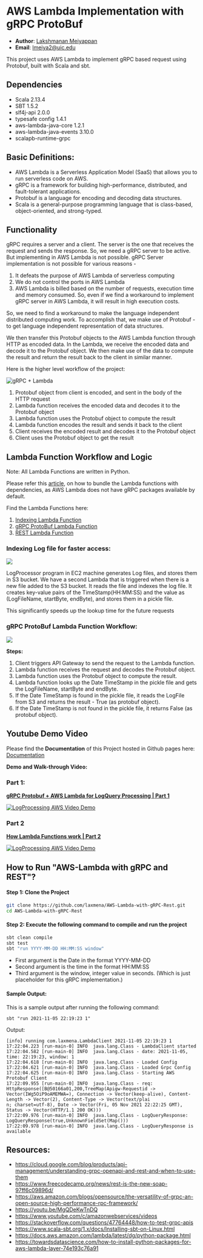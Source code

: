 # AWS Lambda Implementation with gRPC ProtoBuf

- __Author__: [Lakshmanan Meiyappan](https://laxmena.com)
- __Email__: [lmeiya2@uic.edu](mailto:lmeiya2@uic.edu)

This project uses AWS Lambda to implement gRPC based request using Protobuf, built with Scala and sbt.

## Dependencies

- Scala 2.13.4
- SBT 1.5.2
- slf4j-api 2.0.0
- typesafe config 1.4.1
- aws-lambda-java-core 1.2.1
- aws-lambda-java-events 3.10.0
- scalapb-runtime-grpc

## Basic Definitions:
- AWS Lambda is a Serverless Application Model (SaaS) that allows you to run serverless code on AWS.
- gRPC is a framework for building high-performance, distributed, and fault-tolerant applications.
- Protobuf is a language for encoding and decoding data structures.
- Scala is a general-purpose programming language that is class-based, object-oriented, and strong-typed.

## Functionality

gRPC requires a server and a client. The server is the one that receives the request and sends the response. So, we need 
a gRPC server to be active. But implementing in AWS Lambda is not possible. gRPC Server implementation is not possible 
for various reasons - 
1. It defeats the purpose of AWS Lambda of serverless computing
2. We do not control the ports in AWS Lambda
3. AWS Lambda is billed based on the number of requests, execution time and memory consumed. So, even if we find a 
workaround to implement gRPC server in AWS Lambda, it will result in high execution costs.

So, we need to find a workaround to make the language independent distributed computing work.  To accomplish that, 
we make use of Protobuf - to get language independent representation of data structures.

We then transfer this Protobuf objects to the AWS Lambda function through HTTP as encoded data. In the Lambda, we 
receive the encoded data and decode it to the Protobuf object. We then make use of the data to compute the result and 
return the result back to the client in similar manner.

Here is the higher level workflow of the project:

![gRPC + Lambda](./assets/1.png)

1. Protobuf object from client is encoded, and sent in the body of the HTTP request
2. Lambda function receives the encoded data and decodes it to the Protobuf object
3. Lambda function uses the Protobuf object to compute the result
4. Lambda function encodes the result and sends it back to the client
5. Client receives the encoded result and decodes it to the Protobuf object
6. Client uses the Protobuf object to get the result

## Lambda Function Workflow and Logic

Note: All Lambda Functions are written in Python. 

Please refer this [article](https://towardsdatascience.com/how-to-install-python-packages-for-aws-lambda-layer-74e193c76a91), on how to bundle the Lambda functions with dependencies, as AWS Lambda does not have gRPC 
packages available by default. 

Find the Lambda Functions here: 
1. [Indexing Lambda Function]()
2. [gRPC ProtoBuf Lambda Function]()
3. [REST Lambda Function]()

### Indexing Log file for faster access:

![](./assets/2.png)

LogProcessor program in EC2 machine generates Log files, and stores them in S3 bucket. We have a second Lambda that 
is triggered when there is a new file added to the S3 bucket. It reads the file and indexes the log file. It creates
key-value pairs of the TimeStamp(HH:MM:SS) and the value as (LogFileName, startByte, endByte), and stores them in 
a pickle file.  

This significantly speeds up the lookup time for the future requests

### gRPC ProtoBuf Lambda Function Workflow:

![](./assets/3.png)

__Steps:__

1. Client triggers API Gateway to send the request to the Lambda function.
2. Lambda function receives the request and decodes the Protobuf object.
3. Lambda function uses the Protobuf object to compute the result.
4. Lambda function looks up the Date TimeStamp in the pickle file and gets the LogFileName, startByte and endByte.
5. If the Date TimeStamp is found in the pickle file, it reads the LogFile from S3 and returns the result - True (as protobuf object).
6. If the Date TimeStamp is not found in the pickle file, it returns False (as protobuf object).


## Youtube Demo Video

Please find the __Documentation__ of this Project hosted in Github pages here: [Documentation](https://laxmena.github.io/AWS-Lambda-with-gRPC/com/laxmena/LambdaClient.html)

__Demo and Walk-through Video:__

### Part 1:

**[gRPC Protobuf + AWS Lambda for LogQuery Processing | Part 1](https://youtu.be/YFPVKTBbWOY)**

[![LogProcessing AWS Video Demo](https://img.youtube.com/vi/YFPVKTBbWOY/0.jpg)](https://youtu.be/YFPVKTBbWOY)

### Part 2
**[How Lambda Functions work | Part 2](https://youtu.be/5hdhwfg5ytQ)**

[![LogProcessing AWS Video Demo](https://img.youtube.com/vi/5hdhwfg5ytQ/0.jpg)](https://youtu.be/5hdhwfg5ytQ)


## How to Run "AWS-Lambda with gRPC and REST"?

#### Step 1: Clone the Project
```bash
git clone https://github.com/laxmena/AWS-Lambda-with-gRPC-Rest.git
cd AWS-Lambda-with-gRPC-Rest
```

#### Step 2: Execute the following command to compile and run the project
```bash
sbt clean compile 
sbt test
sbt "run YYYY-MM-DD HH:MM:SS window"
```

- First argument is the Date in the format YYYY-MM-DD
- Second argument is the time in the format HH:MM:SS
- Third argument is the window, integer value in seconds. (Which is just placeholder for this gRPC implementation.)

#### Sample Output:

This is a sample output after running the following command:
```shell
sbt "run 2021-11-05 22:19:23 1"
```

Output:

```shell
[info] running com.laxmena.LambdaClient 2021-11-05 22:19:23 1
17:22:04.223 [run-main-0] INFO  java.lang.Class - LambdaClient started
17:22:04.582 [run-main-0] INFO  java.lang.Class - date: 2021-11-05, time: 22:19:23, window: 1
17:22:04.618 [run-main-0] INFO  java.lang.Class - Loaded Config
17:22:04.621 [run-main-0] INFO  java.lang.Class - Loaded Grpc Config
17:22:04.625 [run-main-0] INFO  java.lang.Class - Starting AWS Protobuf Client
17:22:09.955 [run-main-0] INFO  java.lang.Class - req: HttpResponse([B@50166a01,200,TreeMap(Apigw-Requestid -> Vector(IWg5OiP9oAMEMWA=), Connection -> Vector(keep-alive), Content-Length -> Vector(2), Content-Type -> Vector(text/plai
n; charset=utf-8), Date -> Vector(Fri, 05 Nov 2021 22:22:25 GMT), Status -> Vector(HTTP/1.1 200 OK)))
17:22:09.976 [run-main-0] INFO  java.lang.Class - LogQueryResponse: LogQueryResponse(true,UnknownFieldSet(Map()))
17:22:09.978 [run-main-0] INFO  java.lang.Class - LogQueryResponse is available

```

## Resources:

- https://cloud.google.com/blog/products/api-management/understanding-grpc-openapi-and-rest-and-when-to-use-them
- https://www.freecodecamp.org/news/rest-is-the-new-soap-97ff6c09896d/
- https://aws.amazon.com/blogs/opensource/the-versatility-of-grpc-an-open-source-high-performance-rpc-framework/
- https://youtu.be/MgQDeKwTnDQ
- https://www.youtube.com/c/amazonwebservices/videos
- https://stackoverflow.com/questions/47764448/how-to-test-grpc-apis
- https://www.scala-sbt.org/1.x/docs/Installing-sbt-on-Linux.html
- https://docs.aws.amazon.com/lambda/latest/dg/python-package.html
- https://towardsdatascience.com/how-to-install-python-packages-for-aws-lambda-layer-74e193c76a91